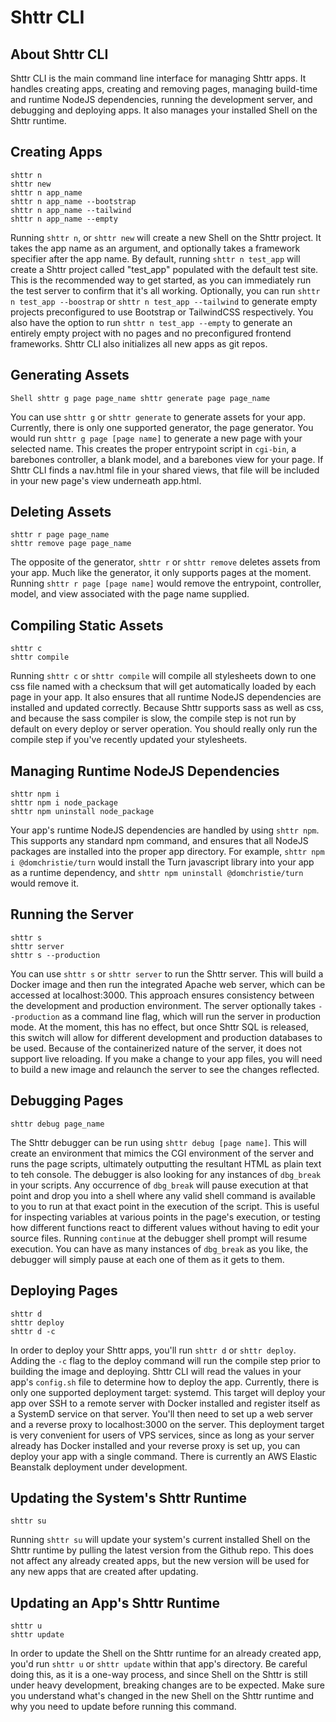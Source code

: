 # Shttr CLI

## About Shttr CLI

Shttr CLI is the main command line interface for managing Shttr apps.
It handles creating apps, creating and removing pages, managing build-time and runtime NodeJS dependencies, running the development server, and debugging and deploying apps.
It also manages your installed Shell on the Shttr runtime.

## Creating Apps

```Shell
shttr n
shttr new
shttr n app_name
shttr n app_name --bootstrap
shttr n app_name --tailwind
shttr n app_name --empty
```

Running `shttr n`, or `shttr new` will create a new Shell on the Shttr project.
It takes the app name as an argument, and optionally takes a framework specifier after the app name.
By default, running `shttr n test_app` will create a Shttr project called "test_app" populated with the default test site.
This is the recommended way to get started, as you can immediately run the test server to confirm that it's all working.
Optionally, you can run `shttr n test_app --boostrap` or `shttr n test_app --tailwind` to generate empty projects preconfigured to use Bootstrap or TailwindCSS respectively.
You also have the option to run `shttr n test_app --empty` to generate an entirely empty project with no pages and no preconfigured frontend frameworks.
Shttr CLI also initializes all new apps as git repos.

## Generating Assets

``Shell
shttr g page page_name
shttr generate page page_name
``

You can use `shttr g` or `shttr generate` to generate assets for your app.
Currently, there is only one supported generator, the page generator.
You would run `shttr g page [page name]` to generate a new page with your selected name.
This creates the proper entrypoint script in `cgi-bin`, a barebones controller, a blank model, and a barebones view for your page.
If Shttr CLI finds a nav.html file in your shared views, that file will be included in your new page's view underneath app.html.

## Deleting Assets

```Shell
shttr r page page_name
shttr remove page page_name
```

The opposite of the generator, `shttr r` or `shttr remove` deletes assets from your app.
Much like the generator, it only supports pages at the moment.
Running `shttr r page [page name]` would remove the entrypoint, controller, model, and view associated with the page name supplied.

## Compiling Static Assets

```Shell
shttr c
shttr compile
```

Running `shttr c` or `shttr compile` will compile all stylesheets down to one css file named with a checksum that will get automatically loaded by each page in your app.
It also ensures that all runtime NodeJS dependencies are installed and updated correctly.
Because Shttr supports sass as well as css, and because the sass compiler is slow, the compile step is not run by default on every deploy or server operation.
You should really only run the compile step if you've recently updated your stylesheets.

## Managing Runtime NodeJS Dependencies

```Shell
shttr npm i
shttr npm i node_package
shttr npm uninstall node_package
```

Your app's runtime NodeJS dependencies are handled by using `shttr npm`.
This supports any standard npm command, and ensures that all NodeJS packages are installed into the proper app directory.
For example, `shttr npm i @domchristie/turn` would install the Turn javascript library into your app as a runtime dependency, and `shttr npm uninstall @domchristie/turn` would remove it.

## Running the Server

```Shell
shttr s
shttr server
shttr s --production
```

You can use `shttr s` or `shttr server` to run the Shttr server.
This will build a Docker image and then run the integrated Apache web server, which can be accessed at localhost:3000.
This approach ensures consistency between the development and production environment.
The server optionally takes `--production` as a command line flag, which will run the server in production mode.
At the moment, this has no effect, but once Shttr SQL is released, this switch will allow for different development and production databases to be used.
Because of the containerized nature of the server, it does not support live reloading.
If you make a change to your app files, you will need to build a new image and relaunch the server to see the changes reflected.

## Debugging Pages

```Shell
shttr debug page_name
```

The Shttr debugger can be run using `shttr debug [page name]`.
This will create an environment that mimics the CGI environment of the server and runs the page scripts, ultimately outputting the resultant HTML as plain text to teh console.
The debugger is also looking for any instances of `dbg_break` in your scripts.
Any occurrence of `dbg_break` will pause execution at that point and drop you into a shell where any valid shell command is available to you to run at that exact point in the execution of the script.
This is useful for inspecting variables at various points in the page's execution, or testing how different functions react to different values without having to edit your source files.
Running `continue` at the debugger shell prompt will resume execution.
You can have as many instances of `dbg_break` as you like, the debugger will simply pause at each one of them as it gets to them.

## Deploying Pages

```Shell
shttr d
shttr deploy
shttr d -c
```

In order to deploy your Shttr apps, you'll run `shttr d` or `shttr deploy`.
Adding the `-c` flag to the deploy command will run the compile step prior to building the image and deploying.
Shttr CLI will read the values in your app's `config.sh` file to determine how to deploy the app.
Currently, there is only one supported deployment target: systemd.
This target will deploy your app over SSH to a remote server with Docker installed and register itself as a SystemD service on that server.
You'll then need to set up a web server and a reverse proxy to localhost:3000 on the server.
This deployment target is very convenient for users of VPS services, since as long as your server already has Docker installed and your reverse proxy is set up, you can deploy your app with a single command.
There is currently an AWS Elastic Beanstalk deployment under development.

## Updating the System's Shttr Runtime

```Shell
shttr su
```

Running `shttr su` will update your system's current installed Shell on the Shttr runtime by pulling the latest version from the Github repo.
This does not affect any already created apps, but the new version will be used for any new apps that are created after updating.

## Updating an App's Shttr Runtime

```Shell
shttr u
shttr update
```

In order to update the Shell on the Shttr runtime for an already created app, you'd run `shttr u` or `shttr update` within that app's directory.
Be careful doing this, as it is a one-way process, and since Shell on the Shttr is still under heavy development, breaking changes are to be expected.
Make sure you understand what's changed in the new Shell on the Shttr runtime and why you need to update before running this command.